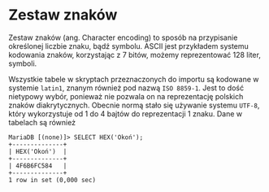 # Zestaw znaków

Zestaw znaków (ang. Character encoding) to sposób na przypisanie określonej liczbie znaku, bądź symbolu. 
ASCII jest przykładem systemu kodowania znaków, korzystając z 7 bitów, możemy reprezentować 128 liter, symboli.

Wszystkie tabele w skryptach przeznaczonych do importu są kodowane w systemie `latin1`, znanym również pod nazwą `ISO 8859-1`.
Jest to dość nietypowy wybór, ponieważ nie pozwala on na reprezentację polskich znaków diakrytycznych. Obecnie normą stało się
używanie systemu `UTF-8`, który wykorzystuje od 1 do 4 bajtów do reprezentacji 1 znaku. Dane w tabelach są również

```console
MariaDB [(none)]> SELECT HEX('Okoń');
+--------------+
| HEX('Okoń')  |
+--------------+
| 4F6B6FC584   |
+--------------+
1 row in set (0,000 sec)

```
